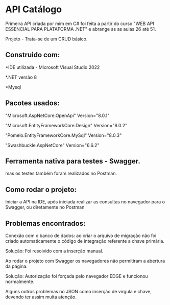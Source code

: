 <h1>
	API Catálogo
	
</h1>

<p>Primeira API criada por mim em C# foi feita a partir do curso "WEB API ESSENCIAL PARA PLATAFORMA .NET" e abrange as as aulas 26 até 51.</p>

<p>Projeto - Trata-se de um CRUD básico.</p>

<h2>Construido com:</h2>
<p>*IDE utilizada - Microsoft Visual Studio 2022</p>
<p>*.NET versão 8</p>
<p>*Mysql</p>

<h2>Pacotes usados:</h2>
<p>"Microsoft.AspNetCore.OpenApi" Version="8.0.1"</p>
<p>"Microsoft.EntityFrameworkCore.Design" Version="8.0.2"</p>
<p>"Pomelo.EntityFrameworkCore.MySql" Version="8.0.3"</p>
<p>"Swashbuckle.AspNetCore" Version="6.6.2"</p>

<h2>Ferramenta nativa para testes - Swagger.</h2>
<p>mas os testes também foram realizados no Postman.</p>

<h2>Como rodar o projeto:</h2>
<p>Iniciar a API na IDE, após iniciada realizar as consultas no navegador para o Swagger, ou diretamente no Postman</p>

<h2>Problemas encontrados:</h2>
<p>Conexão com o banco de dados: ao criar o arquivo de migração não foi criado automaticamente o código de integração referente a chave primária.</p>
<p>Solução: Foi resolvido com a inserção manual.</p>
<p>Ao rodar o projeto com Swagger os navegadores não permitiram a abertura da página.</p>
<p>Solução: Autorização foi forçada pelo navegador EDGE e funcionou normalmente.</p>
<p>Alguns outros problemas no JSON como inserção de virgula e chave, devendo ter assim muita atenção.</p>


